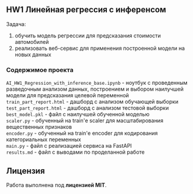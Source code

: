 ## HW1 Линейная регрессия с инференсом

Задача:
1) обучить модель регрессии для предсказания стоимости автомобилей
2) реализовать веб-сервис для применения построенной модели на новых данных

### Содержимое проекта
`AI_HW1_Regression_with_inference_base.ipynb` - ноутбук с проведенным разведочным анализом данных, построением и выбором наилучшей модели для предсказания целевой переменной <br>
`train_part_report.html` - дашборд с анализом обучающей выборки <br>
`test_part_report.html` - дашборд с анализом тестовой выборки <br>
`best_model.pkl` - файл с наилучшей обученной моделью <br>
`scaler.py` - обученный на train'е scaler для масштабирования вещественных признаков <br>
`encoder.py` - обученный на train'е encoder для кодирования категориальных переменных <br>
`main.py` - файл с реализацией сервиса на FastAPI <br>
`results.md` - файл с выводами по проделанной работе <br>

## Лицензия
Работа выполнена под **лицензией MIT**.
